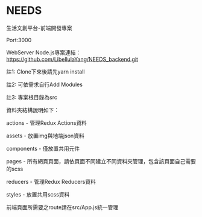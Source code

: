 # NEEDS
生活文創平台-前端開發專案

Port:3000

WebServer Node.js專案連結：
https://github.com/LibellulaYang/NEEDS_backend.git

註1: Clone下來後請先yarn install

註2: 可依需求自行Add Modules

註3: 專案根目錄為src


資料夾結構說明如下：

actions - 管理Redux Actions資料

assets - 放置img與地端json資料

components - 僅放置共用元件

pages - 所有網頁頁面，請依頁面不同建立不同資料夾管理，包含該頁面自己需要的scss

reducers - 管理Redux Reducers資料

styles - 放置共用scss資料

前端頁面所需要之route請在src/App.js統一管理
